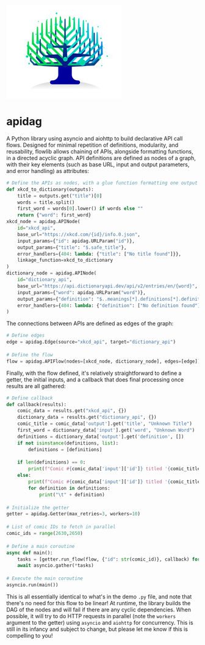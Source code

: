 ![apidag logo](img/apidag.png)

# apidag

A Python library using asyncio and aiohttp to build declarative API call flows. Designed for minimal repetition of definitions, modularity, and reusability, flowlib allows chaining of APIs, alongside formatting functions, in a directed acyclic graph. API definitions are defined as nodes of a graph, with their key elements (such as base URL, input and output parameters, and error handling) as attributes:

```python
# Define the APIs as nodes, with a glue function formatting one output into the next input
def xkcd_to_dictionary(outputs):
    title = outputs.get("title")[0]
    words = title.split()
    first_word = words[0].lower() if words else ""
    return {"word": first_word}
xkcd_node = apidag.APINode(
    id="xkcd_api",
    base_url="https://xkcd.com/{id}/info.0.json",
    input_params={"id": apidag.URLParam("id")},
    output_params={"title": "$.safe_title"},
    error_handlers={404: lambda: {"title": ["No title found"]}},
    linkage_function=xkcd_to_dictionary
)
dictionary_node = apidag.APINode(
    id="dictionary_api",
    base_url="https://api.dictionaryapi.dev/api/v2/entries/en/{word}",
    input_params={"word": apidag.URLParam("word")},
    output_params={"definition": "$..meanings[*].definitions[*].definition"},
    error_handlers={404: lambda: {"definition": ["No definition found"]}}
)
```

The connections between APIs are defined as edges of the graph:
```python
# Define edges
edge = apidag.Edge(source="xkcd_api", target="dictionary_api")

# Define the flow
flow = apidag.APIFlow(nodes=[xkcd_node, dictionary_node], edges=[edge])
```

Finally, with the flow defined, it's relatively straightforward to define a getter, the initial inputs, and a callback that does final processing once results are all gathered:
```python
# Define callback
def callback(results):
    comic_data = results.get("xkcd_api", {})
    dictionary_data = results.get("dictionary_api", {})
    comic_title = comic_data['output'].get('title', "Unknown Title")
    first_word = dictionary_data['input'].get('word', "Unknown Word")
    definitions = dictionary_data['output'].get('definition', [])
    if not isinstance(definitions, list):
        definitions = [definitions]

    if len(definitions) == 0:
        print(f"Comic #{comic_data['input']['id']} titled '{comic_title}' has its first word '{first_word}' undefined.")
    else:
        print(f"Comic #{comic_data['input']['id']} titled '{comic_title}' has its first word '{first_word}' defined as:")
        for definition in definitions:
            print("\t" + definition)

# Initialize the getter
getter = apidag.Getter(max_retries=3, workers=10)

# List of comic IDs to fetch in parallel
comic_ids = range(2630,2650)

# Define a main coroutine
async def main():
    tasks = [getter.run_flow(flow, {"id": str(comic_id)}, callback) for comic_id in comic_ids]
    await asyncio.gather(*tasks)

# Execute the main coroutine
asyncio.run(main())
```

This is all essentially identical to what's in the demo `.py` file, and note that there's no need for this flow to be linear! At runtime, the library builds the DAG of the nodes and will fail if there are any cyclic dependencies. When possible, it will try to do HTTP requests in parallel (note the `workers` argument to the getter) using `asyncio` and `aiohttp` for concurrency. This is still in its infancy and subject to change, but please let me know if this is compelling to you!
